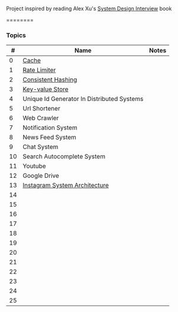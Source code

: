 Project inspired by reading Alex Xu's  [System Design Interview](https://www.amazon.com/System-Design-Interview-insiders-Second/dp/B08CMF2CQF) book

========

### Topics


| #   | Name                                                 | Notes |
|-----|------------------------------------------------------|-------|
| 0   | [Cache](cache/README.md)                             |       |
| 1   | [Rate Limiter](rate_limiter/README.md)               |       |
| 2   | [Consistent Hashing](consistent_hashing/README.md)   |       |
| 3   | [Key-value Store](key_value_store/README.md)         |       |
| 4   | Unique Id Generator In Distributed Systems           |       |
| 5   | Url Shortener                                        |       |
| 6   | Web Crawler                                          |       |
| 7   | Notification System                                  |       |
| 8   | News Feed System                                     |       |
| 9   | Chat System                                          |       |
| 10  | Search Autocomplete System                           |       |
| 11  | Youtube                                              |       |
| 12  | Google Drive                                         |       |
| 13  | [Instagram System Architecture](instagram/README.md) |       |
| 14  |                                                      |       |
| 15  |                                                      |       |
| 16  |                                                      |       |
| 17  |                                                      |       |
| 18  |                                                      |       |
| 19  |                                                      |       |
| 20  |                                                      |       |
| 21  |                                                      |       |
| 22  |                                                      |       |
| 23  |                                                      |       |
| 24  |                                                      |       |
| 25  |                                                      |       |



